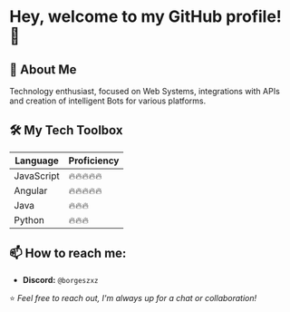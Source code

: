 # Hey, welcome to my GitHub profile! 🙌

## 🚀 About Me
Technology enthusiast, focused on Web Systems, integrations with APIs and creation of intelligent Bots for various platforms.

## 🛠 My Tech Toolbox
| Language   | Proficiency |
|------------|-------------|
| JavaScript     | 🔥🔥🔥🔥🔥         |
| Angular      | 🔥🔥🔥🔥🔥  |
| Java      | 🔥🔥🔥  |
| Python     | 🔥🔥🔥     |

## 📫 How to reach me:
- **Discord:** `@borgeszxz`

⭐️ *Feel free to reach out, I'm always up for a chat or collaboration!*
